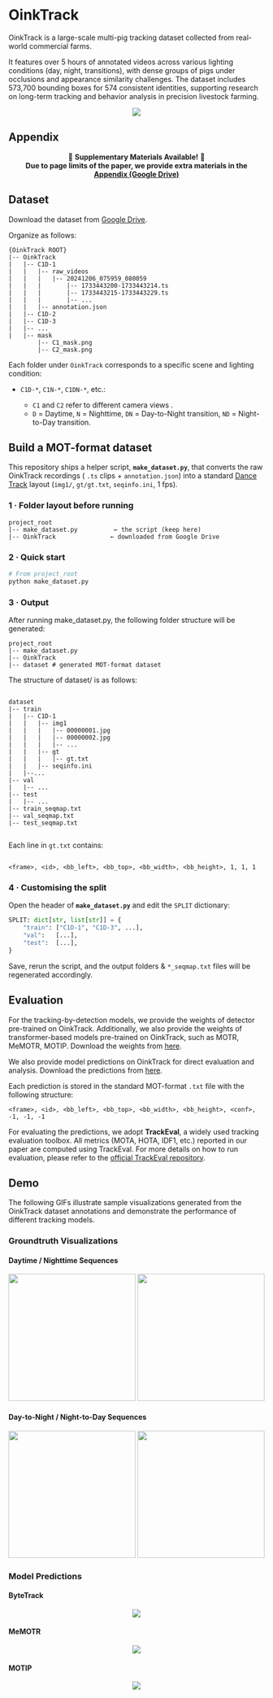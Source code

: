 # OinkTrack
OinkTrack is a large-scale multi-pig tracking dataset collected from real-world commercial farms.

It features over 5 hours of annotated videos across various lighting conditions (day, night, transitions), with dense groups of pigs under occlusions and appearance similarity challenges. The dataset includes 573,700 bounding boxes for 574 consistent identities, supporting research on long-term tracking and behavior analysis in precision livestock farming.

<div align="center"><img src="assets/demo.png" ></div>


## Appendix

<div align="center">

📄 <b>Supplementary Materials Available!</b> 📄  
**Due to page limits of the paper, we provide extra materials in the  
<a href="https://drive.google.com/drive/folders/1v65Y7Na0eWmqpHiVWiX_PFSGxb7wBe6Q?usp=sharing" target="_blank"><b>Appendix (Google Drive)</b></a>**

</div>


## Dataset
Download the dataset from [Google Drive](https://drive.google.com/drive/folders/1G9ygFt_G6f4SUguMmxCgKxRFgmVpmYSE?usp=drive_link).


Organize as follows:
~~~
{OinkTrack ROOT}
|-- OinkTrack
|   |-- C1D-1
|   |   |-- raw_videos
|   |   |   |-- 20241206_075959_080059
|   |   |       |-- 1733443200-1733443214.ts
|   |   |       |-- 1733443215-1733443229.ts
|   |   |       |-- ...
|   |   |-- annotation.json
|   |-- C1D-2
|   |-- C1D-3
|   |-- ...
|   |-- mask
        |-- C1_mask.png
        |-- C2_mask.png
~~~

Each folder under `OinkTrack` corresponds to a specific scene and lighting condition:

* `C1D-*`, `C1N-*`, `C1DN-*`, etc.:

  * `C1` and `C2` refer to different camera views .
  * `D` = Daytime, `N` = Nighttime, `DN` = Day-to-Night transition, `ND` = Night-to-Day transition.

## Build a MOT-format dataset

This repository ships a helper script, **`make_dataset.py`**, that converts the raw OinkTrack recordings ( `.ts` clips + `annotation.json`) into a standard [Dance Track](https://github.com/DanceTrack/DanceTrack) layout (`img1/`, `gt/gt.txt`, `seqinfo.ini`, 1 fps).

### 1 · Folder layout before running

~~~
project_root
|-- make_dataset.py          ← the script (keep here)
|-- OinkTrack               ← downloaded from Google Drive
~~~

### 2 · Quick start

```bash
# From project_root
python make_dataset.py
```
### 3 · Output

After running make_dataset.py, the following folder structure will be generated:
~~~
project_root
|-- make_dataset.py
|-- OinkTrack 
|-- dataset # generated MOT-format dataset
~~~
The structure of dataset/ is as follows:
~~~

dataset
|-- train
|   |-- C1D-1
|   |   |-- img1
|   |   |   |-- 00000001.jpg
|   |   |   |-- 00000002.jpg
|   |   |   |-- ...
|   |   |-- gt
|   |   |   |-- gt.txt
|   |   |-- seqinfo.ini
|   |--...
|-- val
|   |-- ...
|-- test
|   |-- ...
|-- train_seqmap.txt
|-- val_seqmap.txt
|-- test_seqmap.txt


~~~
Each line in `gt.txt` contains:

```

<frame>, <id>, <bb_left>, <bb_top>, <bb_width>, <bb_height>, 1, 1, 1
```


### 4 · Customising the split

Open the header of **`make_dataset.py`** and edit the `SPLIT` dictionary:

```python
SPLIT: dict[str, list[str]] = {
    "train": ["C1D-1", "C1D-3", ...],
    "val":   [...],
    "test":  [...],
}
```

Save, rerun the script, and the output folders & `*_seqmap.txt` files will be regenerated accordingly.

## Evaluation

For the tracking-by-detection models, we provide the weights of detector pre-trained on OinkTrack. Additionally, we also provide the weights of transformer-based models pre-trained on OinkTrack, such as MOTR, MeMOTR, MOTIP. Download the weights from [here](https://drive.google.com/file/d/1dWI9Z3Apj86bp5JRljoEy17q7cAWDn93/view?usp=sharing).

We also provide model predictions on OinkTrack for direct evaluation and analysis. Download the predictions from [here](https://drive.google.com/file/d/1K908z9evHad4NPhLUZgW9bISK-x7QIaB/view?usp=sharing).

Each prediction is stored in the standard MOT-format `.txt` file with the following structure:

```
<frame>, <id>, <bb_left>, <bb_top>, <bb_width>, <bb_height>, <conf>, -1, -1, -1
```

For evaluating the predictions, we adopt **TrackEval**, a widely used tracking evaluation toolbox. All metrics (MOTA, HOTA, IDF1, etc.) reported in our paper are computed using TrackEval.
For more details on how to run evaluation, please refer to the [official TrackEval repository](https://github.com/JonathonLuiten/TrackEval).

## Demo

The following GIFs illustrate sample visualizations generated from the OinkTrack dataset annotations and demonstrate the performance of different tracking models.

### Groundtruth Visualizations

#### Daytime / Nighttime Sequences
<p align="center">
  <img src="assets/visualized_C2D.gif" height="250px">
  <img src="assets/visualized_C2N.gif" height="250px">
</p>

#### Day-to-Night / Night-to-Day Sequences
<p align="center">
  <img src="assets/visualized_C1DN.gif" height="250px">
  <img src="assets/visualized_C1ND.gif" height="250px">
</p>

### Model Predictions

#### ByteTrack
<div align="center">
  <img src="assets/predicted_ByteTrack.gif">
</div>

#### MeMOTR
<div align="center">
  <img src="assets/predicted_MeMOTR.gif">
</div>

#### MOTIP
<div align="center">
  <img src="assets/predicted_MOTIP.gif">
</div>





